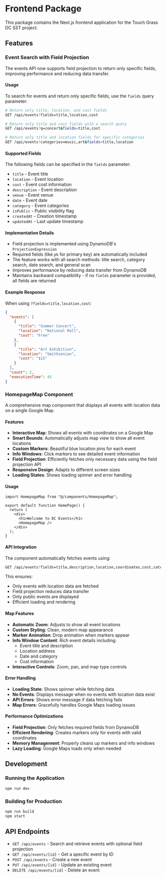 # Frontend Package

This package contains the Next.js frontend application for the Touch Grass DC SST project.

## Features

### Event Search with Field Projection

The events API now supports field projection to return only specific fields, improving performance and reducing data transfer.

#### Usage

To search for events and return only specific fields, use the `fields` query parameter:

```bash
# Return only title, location, and cost fields
GET /api/events?fields=title,location,cost

# Return only title and cost fields with a search query
GET /api/events?q=concert&fields=title,cost

# Return only title and location fields for specific categories
GET /api/events?categories=music,art&fields=title,location
```

#### Supported Fields

The following fields can be specified in the `fields` parameter:

- `title` - Event title
- `location` - Event location
- `cost` - Event cost information
- `description` - Event description
- `venue` - Event venue
- `date` - Event date
- `category` - Event categories
- `isPublic` - Public visibility flag
- `createdAt` - Creation timestamp
- `updatedAt` - Last update timestamp

#### Implementation Details

- Field projection is implemented using DynamoDB's `ProjectionExpression`
- Required fields (like `pk` for primary key) are automatically included
- The feature works with all search methods: title search, category search, date search, and general scan
- Improves performance by reducing data transfer from DynamoDB
- Maintains backward compatibility - if no `fields` parameter is provided, all fields are returned

#### Example Response

When using `?fields=title,location,cost`:

```json
{
  "events": [
    {
      "title": "Summer Concert",
      "location": "National Mall",
      "cost": "Free"
    },
    {
      "title": "Art Exhibition",
      "location": "Smithsonian",
      "cost": "$15"
    }
  ],
  "count": 2,
  "executionTime": 45
}
```

### HomepageMap Component

A comprehensive map component that displays all events with location data on a single Google Map.

#### Features

- **Interactive Map**: Shows all events with coordinates on a Google Map
- **Smart Bounds**: Automatically adjusts map view to show all event locations
- **Custom Markers**: Beautiful blue location pins for each event
- **Info Windows**: Click markers to see detailed event information
- **Field Projection**: Efficiently fetches only necessary data using the field projection API
- **Responsive Design**: Adapts to different screen sizes
- **Loading States**: Shows loading spinner and error handling

#### Usage

```tsx
import HomepageMap from "@/components/HomepageMap";

export default function HomePage() {
  return (
    <div>
      <h1>Welcome to DC Events</h1>
      <HomepageMap />
    </div>
  );
}
```

#### API Integration

The component automatically fetches events using:

```bash
GET /api/events?fields=title,description,location,coordinates,cost,category,date&isPublic=true
```

This ensures:

- Only events with location data are fetched
- Field projection reduces data transfer
- Only public events are displayed
- Efficient loading and rendering

#### Map Features

- **Automatic Zoom**: Adjusts to show all event locations
- **Custom Styling**: Clean, modern map appearance
- **Marker Animation**: Drop animation when markers appear
- **Info Window Content**: Rich event details including:
  - Event title and description
  - Location address
  - Date and category
  - Cost information
- **Interactive Controls**: Zoom, pan, and map type controls

#### Error Handling

- **Loading State**: Shows spinner while fetching data
- **No Events**: Displays message when no events with location data exist
- **API Errors**: Shows error message if data fetching fails
- **Map Errors**: Gracefully handles Google Maps loading issues

#### Performance Optimizations

- **Field Projection**: Only fetches required fields from DynamoDB
- **Efficient Rendering**: Creates markers only for events with valid coordinates
- **Memory Management**: Properly cleans up markers and info windows
- **Lazy Loading**: Google Maps loads only when needed

## Development

### Running the Application

```bash
npm run dev
```

### Building for Production

```bash
npm run build
npm start
```

## API Endpoints

- `GET /api/events` - Search and retrieve events with optional field projection
- `GET /api/events/[id]` - Get a specific event by ID
- `POST /api/events` - Create a new event
- `PUT /api/events/[id]` - Update an existing event
- `DELETE /api/events/[id]` - Delete an event
